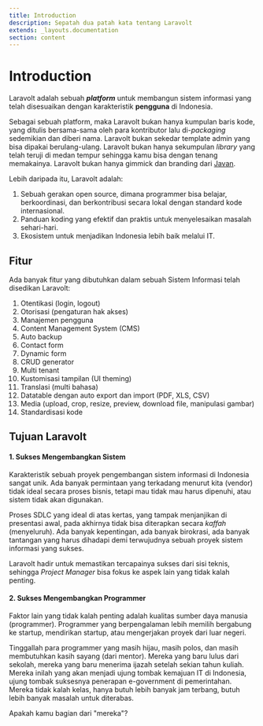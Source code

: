```yaml
---
title: Introduction
description: Sepatah dua patah kata tentang Laravolt
extends: _layouts.documentation
section: content
---
```


# Introduction

Laravolt adalah sebuah **_platform_** untuk membangun sistem informasi yang telah disesuaikan dengan karakteristik **pengguna** di Indonesia.

Sebagai sebuah platform, maka Laravolt bukan hanya kumpulan baris kode, yang ditulis bersama-sama oleh para kontributor lalu di-*packaging* sedemikian dan diberi nama. Laravolt bukan sekedar template admin yang bisa dipakai berulang-ulang. Laravolt bukan hanya sekumpulan *library* yang telah teruji di medan tempur sehingga kamu bisa dengan tenang memakainya. Laravolt bukan hanya gimmick dan branding dari [Javan](https://javan.co.id).

Lebih daripada itu, Laravolt adalah:

1. Sebuah gerakan open source, dimana programmer bisa belajar, berkoordinasi, dan berkontribusi secara lokal dengan standard kode internasional.
2. Panduan koding yang efektif dan praktis untuk menyelesaikan masalah sehari-hari.
3. Ekosistem untuk menjadikan Indonesia lebih baik melalui IT.

## Fitur

Ada banyak fitur yang dibutuhkan dalam sebuah Sistem Informasi telah disedikan Laravolt:

1. Otentikasi (login, logout)
2. Otorisasi (pengaturan hak akses)
3. Manajemen pengguna
4. Content Management System (CMS)
5. Auto backup
6. Contact form
7. Dynamic form
8. CRUD generator
9. Multi tenant
10. Kustomisasi tampilan (UI theming)
11. Translasi (multi bahasa)
12. Datatable dengan auto export dan import (PDF, XLS, CSV)
13. Media (upload, crop, resize, preview, download file, manipulasi gambar)
14. Standardisasi kode

## Tujuan Laravolt

#### 1. Sukses Mengembangkan Sistem

Karakteristik sebuah proyek pengembangan sistem informasi di Indonesia sangat unik. Ada banyak permintaan yang terkadang menurut kita (vendor) tidak ideal secara proses bisnis, tetapi mau tidak mau harus dipenuhi, atau sistem tidak akan digunakan. 

Proses SDLC yang ideal di atas kertas, yang tampak menjanjikan di presentasi awal, pada akhirnya tidak bisa diterapkan secara *kaffah* (menyeluruh). Ada banyak kepentingan, ada banyak birokrasi, ada banyak tantangan yang harus dihadapi demi terwujudnya sebuah proyek sistem informasi yang sukses.

Laravolt hadir untuk memastikan tercapainya sukses dari sisi teknis, sehingga *Project Manager* bisa fokus ke aspek lain yang tidak kalah penting.

#### 2. Sukses Mengembangkan Programmer
Faktor lain yang tidak kalah penting adalah kualitas sumber daya manusia (programmer). Programmer yang berpengalaman lebih memilih bergabung ke startup, mendirikan startup, atau mengerjakan proyek dari luar negeri. 

Tinggallah para programmer yang masih hijau, masih polos, dan masih membutuhkan kasih sayang (dari mentor). Mereka yang baru lulus dari sekolah, mereka yang baru menerima ijazah setelah sekian tahun kuliah. Mereka inilah yang akan menjadi ujung tombak kemajuan IT di Indonesia, ujung tombak suksesnya penerapan e-government di pemerintahan. Mereka tidak kalah kelas, hanya butuh lebih banyak jam terbang, butuh lebih banyak masalah untuk diterabas.

Apakah kamu bagian dari "mereka"?


